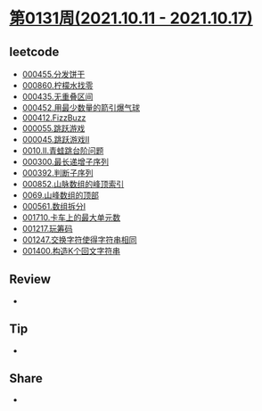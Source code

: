 # [第0131周(2021.10.11 - 2021.10.17)](https://github.com/vjudge/ARTS/blob/master/2021/第0131周.md)

## leetcode
* [000455.分发饼干](https://github.com/vjudge/leetcode/tree/master/000401-000600/000455.分发饼干)
* [000860.柠檬水找零](https://github.com/vjudge/leetcode/tree/master/000801-001000/000860.柠檬水找零)
* [000435.无重叠区间](https://github.com/vjudge/leetcode/tree/master/000401-000600/000435.无重叠区间)
* [000452.用最少数量的箭引爆气球](https://github.com/vjudge/leetcode/tree/master/000401-000600/000452.用最少数量的箭引爆气球)
* [000412.FizzBuzz](https://github.com/vjudge/leetcode/tree/master/000401-000600/000412.FizzBuzz)
* [000055.跳跃游戏](https://github.com/vjudge/leetcode/tree/master/000001-000200/000055.跳跃游戏)
* [000045.跳跃游戏II](https://github.com/vjudge/leetcode/tree/master/000001-000200/000045.跳跃游戏II)
* [0010.II.青蛙跳台阶问题](https://github.com/vjudge/leetcode/tree/master/剑指Offer/0010.II.青蛙跳台阶问题)
* [000300.最长递增子序列](https://github.com/vjudge/leetcode/tree/master/000201-000400/000300.最长递增子序列)
* [000392.判断子序列](https://github.com/vjudge/leetcode/tree/master/000201-000400/000392.判断子序列)
* [000852.山脉数组的峰顶索引](https://github.com/vjudge/leetcode/tree/master/000801-001000/000852.山脉数组的峰顶索引)
* [0069.山峰数组的顶部](https://github.com/vjudge/leetcode/tree/master/剑指Offer/0069.山峰数组的顶部)
* [000561.数组拆分I](https://github.com/vjudge/leetcode/tree/master/000401-000600/000561.数组拆分I)
* [001710.卡车上的最大单元数](https://github.com/vjudge/leetcode/tree/master/001601-001800/001710.卡车上的最大单元数)
* [001217.玩筹码](https://github.com/vjudge/leetcode/tree/master/001201-001400/001217.玩筹码)
* [001247.交换字符使得字符串相同](https://github.com/vjudge/leetcode/tree/master/001201-001400/001247.交换字符使得字符串相同)
* [001400.构造K个回文字符串](https://github.com/vjudge/leetcode/tree/master/001201-001400/001400.构造K个回文字符串)


## Review
*


## Tip
*


## Share
*
